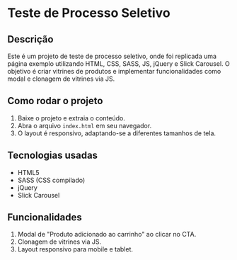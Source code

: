 # Teste de Processo Seletivo

## Descrição
Este é um projeto de teste de processo seletivo, onde foi replicada uma página exemplo utilizando HTML, CSS, SASS, JS, jQuery e Slick Carousel. O objetivo é criar vitrines de produtos e implementar funcionalidades como modal e clonagem de vitrines via JS.

## Como rodar o projeto
1. Baixe o projeto e extraia o conteúdo.
2. Abra o arquivo `index.html` em seu navegador.
3. O layout é responsivo, adaptando-se a diferentes tamanhos de tela.

## Tecnologias usadas
- HTML5
- SASS (CSS compilado)
- jQuery
- Slick Carousel

## Funcionalidades
1. Modal de "Produto adicionado ao carrinho" ao clicar no CTA.
2. Clonagem de vitrines via JS.
3. Layout responsivo para mobile e tablet.

